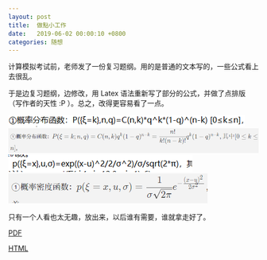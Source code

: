 ```yaml
---
layout: post
title:  做點小工作
date:   2019-06-02 00:00:10 +0800
categories: 随想
---
```


计算模拟考试前，老师发了一份复习题纲。用的是普通的文本写的，一些公式看上去很乱。

于是边复习题纲，边修改，用 Latex 语法重新写了部分的公式，并做了点排版（写作者的天性 :P ）。总之，改得更容易看了一点。

![](/assets/2019-06-02-zuo-dian-xiao-gong-zuo/1559472330222.png)
![](/assets/2019-06-02-zuo-dian-xiao-gong-zuo/1559472290996.png)
![](/assets/2019-06-02-zuo-dian-xiao-gong-zuo/1559472386325.png)
![](/assets/2019-06-02-zuo-dian-xiao-gong-zuo/1559472409652.png)

只有一个人看也太无趣，放出来，以后谁有需要，谁就拿走好了。

[PDF](https://files.catbox.moe/hy6qar.pdf)

[HTML](https://files.catbox.moe/9z4wcm.html)